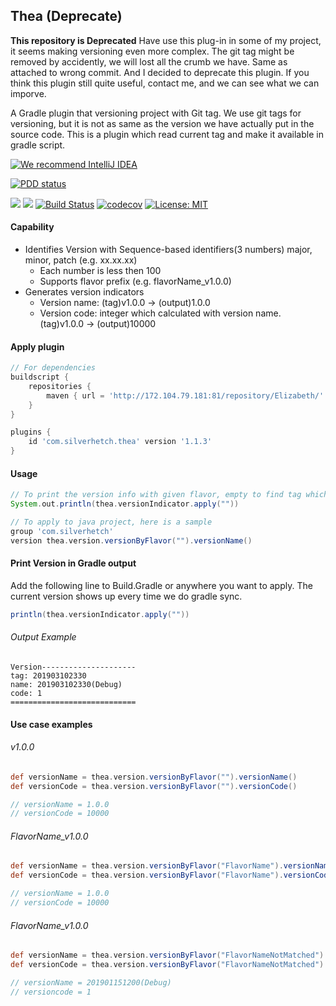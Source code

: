 Thea (Deprecate)
-----

**This repository is Deprecated**
Have use this plug-in in some of my project, it seems making versioning even more complex. The git tag might be removed by accidently, we will lost all the crumb we have. Same as attached to wrong commit. And I decided to deprecate this plugin.
If you think this plugin still quite useful, contact me, and we can see what we can imporve.

A Gradle plugin that versioning project with Git tag.
We use git tags for versioning, but it is not as same as the version we have actually put in the source code.
This is a plugin which read current tag and make it available in gradle script.

[![We recommend IntelliJ IDEA](http://www.elegantobjects.org/intellij-idea.svg)](https://www.jetbrains.com/idea/)

[![PDD status](http://www.0pdd.com/svg?name=LarryHsiao/thea)](http://www.0pdd.com/p?name=LarryHsiao/thea)

[![](https://img.shields.io/github/tag/LarryHsiao/Thea.svg)](https://github.com/LarryHsiao/Thea/tags)
[![](https://silverhetch.com:9082/app/rest/builds/buildType:Thea_Build/statusIcon.svg)](https://github.com/LarryHsiao/thea)
[![Build Status](https://travis-ci.org/LarryHsiao/Thea.svg?branch=master)](https://travis-ci.org/LarryHsiao/Thea)
[![codecov](https://codecov.io/gh/LarryHsiao/Thea/branch/master/graph/badge.svg)](https://codecov.io/gh/LarryHsiao/Thea)
[![License: MIT](https://img.shields.io/badge/License-MIT-green.svg)](https://opensource.org/licenses/MIT)

#### Capability
- Identifies Version with Sequence-based identifiers(3 numbers) major, minor, patch (e.g. xx.xx.xx)
  - Each number is less then 100
  - Supports flavor prefix (e.g. flavorName_v1.0.0) 
- Generates version indicators
  - Version name: (tag)v1.0.0 -> (output)1.0.0
  - Version code: integer which calculated with version name. (tag)v1.0.0 -> (output)10000

#### Apply plugin

```groovy
// For dependencies
buildscript {
    repositories {
        maven { url = 'http://172.104.79.181:81/repository/Elizabeth/' }
    }
}

plugins {
    id 'com.silverhetch.thea' version '1.1.3'
}
```

#### Usage
```groovy
// To print the version info with given flavor, empty to find tag which has no flavor prefix.
System.out.println(thea.versionIndicator.apply(""))

// To apply to java project, here is a sample
group 'com.silverhetch'
version thea.version.versionByFlavor("").versionName()
```

#### Print Version in Gradle output

Add the following line to Build.Gradle or anywhere you want to apply.
The current version shows up every time we do gradle sync.

```groovy
println(thea.versionIndicator.apply(""))
```

###### Output Example

```
Version---------------------
tag: 201903102330
name: 201903102330(Debug)
code: 1
============================
```

#### Use case examples

###### v1.0.0
```groovy
def versionName = thea.version.versionByFlavor("").versionName()
def versionCode = thea.version.versionByFlavor("").versionCode()

// versionName = 1.0.0
// versionCode = 10000

```

###### FlavorName_v1.0.0

```groovy
def versionName = thea.version.versionByFlavor("FlavorName").versionName() // 1.0.0
def versionCode = thea.version.versionByFlavor("FlavorName").versionCode() // 10000

// versionName = 1.0.0
// versionCode = 10000

```

###### FlavorName_v1.0.0

```groovy
def versionName = thea.version.versionByFlavor("FlavorNameNotMatched").versionName() 
def versionCode = thea.version.versionByFlavor("FlavorNameNotMatched").versionCode() 

// versionName = 201901151200(Debug)
// versioncode = 1

```

